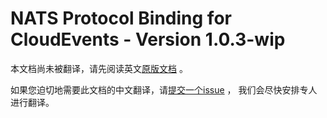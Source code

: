 # NATS Protocol Binding for CloudEvents - Version 1.0.3-wip

本文档尚未被翻译，请先阅读英文[原版文档](../../../bindings/nats-protocol-binding.md) 。

如果您迫切地需要此文档的中文翻译，请[提交一个issue](https://github.com/cloudevents/spec/issues) ，
我们会尽快安排专人进行翻译。